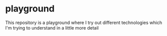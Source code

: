 # playground
This repository is a playground where I try out different technologies which I'm trying to understand in a little more detail
